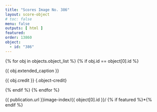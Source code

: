 ```yaml
---
title: "Scores Image No. 386"
layout: score-object
# toc: false
menu: false
outputs: [ html ]
featured: 
order: 13860
object:
  - id: "386"
---
```


{% for obj in objects.object_list %}
{% if obj.id == object[0].id %}

{{ obj.extended_caption }}

{{ obj.credit }} {.object-credit}

{% endif %}
{% endfor %}

<div class="object-credit object-url is-print-only">

{{ publication.url }}image-index/{{ object[0].id }}/ {% if featured %}*{% endif %}

</div>
